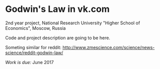 # Godwin's Law in vk.com
2nd year project, National Research University "Higher School of Economics", Moscow, Russia

Code and project description are going to be here.

Someting similar for reddit: http://www.zmescience.com/science/news-science/reddit-godwin-law/

*Work is due:* June 2017
